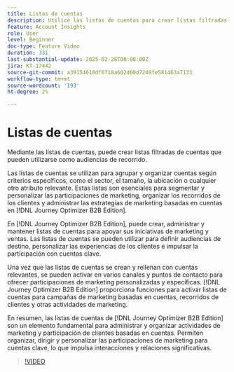 ```yaml
---
title: Listas de cuentas
description: Utilice las listas de cuentas para crear listas filtradas de cuentas que puedan utilizarse como audiencias de recorrido.
feature: Account Insights
role: User
level: Beginner
doc-type: Feature Video
duration: 331
last-substantial-update: 2025-02-28T00:00:00Z
jira: KT-17442
source-git-commit: a39154610df6f18a602d00d7249fe581463a7133
workflow-type: tm+mt
source-wordcount: '193'
ht-degree: 2%

---
```



# Listas de cuentas

Mediante las listas de cuentas, puede crear listas filtradas de cuentas que pueden utilizarse como audiencias de recorrido.

Las listas de cuentas se utilizan para agrupar y organizar cuentas según criterios específicos, como el sector, el tamaño, la ubicación o cualquier otro atributo relevante. Estas listas son esenciales para segmentar y personalizar las participaciones de marketing, organizar los recorridos de los clientes y administrar las estrategias de marketing basadas en cuentas en [!DNL Journey Optimizer B2B Edition].

En [!DNL Journey Optimizer B2B Edition], puede crear, administrar y mantener listas de cuentas para apoyar sus iniciativas de marketing y ventas. Las listas de cuentas se pueden utilizar para definir audiencias de destino, personalizar las experiencias de los clientes e impulsar la participación con cuentas clave.

Una vez que las listas de cuentas se crean y rellenan con cuentas relevantes, se pueden activar en varios canales y puntos de contacto para ofrecer participaciones de marketing personalizadas y específicas. [!DNL Journey Optimizer B2B Edition] proporciona funciones para activar listas de cuentas para campañas de marketing basadas en cuentas, recorridos de clientes y otras actividades de marketing.

En resumen, las listas de cuentas de [!DNL Journey Optimizer B2B Edition] son un elemento fundamental para administrar y organizar actividades de marketing y participación de clientes basadas en cuentas. Permiten organizar, dirigir y personalizar las participaciones de marketing para cuentas clave, lo que impulsa interacciones y relaciones significativas.

>[!VIDEO](https://video.tv.adobe.com/v/3448652/?learn=on&enablevpops&captions=spa)
